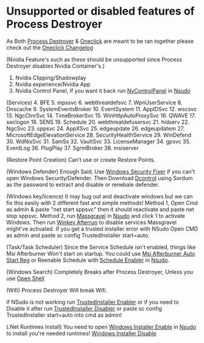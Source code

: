 # Unsupported or disabled features of Process Destroyer

As Both [Process Destroyer](https://github.com/QuakedK/Process-Destroyer/releases/download/Tweaker/Process-Destroyer-V1.5.bat) & [Oneclick](https://github.com/QuakedK/Oneclick) are meant to be ran together please check out the [Oneclick Changelog](https://github.com/QuakedK/Oneclick/blob/main/Unsupported%20Features.md)

(Nvidia Feature's such as these should be unsupported since Process Destroyer disables Nvidia Container's.)
1. Nvidia Clipping/Shadowplay
2. Nvidia experience/Nvidia App
3. Nvidia Control Panel, If you want it back run [NvControlPanel](https://github.com/QuakedK/Downloads/blob/main/NvControlPanel.bat) in [Nsudo](https://github.com/QuakedK/Downloads/blob/main/NSudoLG.exe)

(Services)
4. BFE
5. mpssvc
6. webthreatdefsvc
7. WpnUserService
8. Dnscache
9. SystemEventsBroker
10. EventSystem
11. AppIDSvc
12. wscsvc
13. NgcCtnrSvc 
14. TimeBrokerSvc
15. WinHttpAutoProxySvc
16. QWAVE
17. seclogon
18. SENS
19. Schedule
20. webthreatdefusersvc
21. hidserv
22. NgcSvc
23. sppsvc
24. AppXSvc
25. edgeupdate
26. edgeupdatem
27. MicrosoftEdgeElevationService
28. SecurityHealthService
29. WinDefend
30. WdNisSvc
31. SamSs
32. VaultSvc
33. LicenseManager
34. gpsvc
35. EventLog 
36. PlugPlay
37. SgrmBroker
38. msiserver 

(Restore Point Creation)
Can't use or create Restore Points.

(Windows Defender)
Enough Said, Use [Windows Security Fixer](https://github.com/QuakedK/Downloads/blob/main/Windows%20Security%20Fixer.bat) if you can't open Windows Security/Defender. Then Download [Dcontrol](https://github.com/QuakedK/Downloads/blob/main/Dcontrol.rar) using Sordum as the password to extract and disable or renebale defender.

(Windows key/licence)
It may bug out and deactivate windows but we can fix this easily with 2 different fast and simple methods!
Method 1, Open Cmd as admin & paste "net start sppsvc" then it should reactivate and paste net stop sppsvc.
Method 2, run [Massgravel](https://github.com/QuakedK/Downloads/blob/main/Free%20Windows%20Key.bat) in [Nsudo](https://github.com/QuakedK/Downloads/blob/main/NSudoLG.exe) and click 1 to activate Windows. Then run [Winkey Afterrun](https://github.com/QuakedK/Downloads/blob/main/Winkey%20Afterrun.bat) to disable services Massgravel might've activated.
If you get a trusted installer error with NSudo Open CMD as admin and paste sc config TrustedInstaller start=auto.



(Task/Task Scheduler)
Since the Service Schedule isn't enabled, things like Msi Afterburner Won't start on startup. You could use [Msi Afterburner Auto Start Reg](https://github.com/QuakedK/Downloads/blob/main/Msi%20Afterburner%20Auto%20Start.reg) or Reenable Schedule with [Schedule Enabler](https://github.com/QuakedK/Downloads/blob/main/Reenable%20Schedule.bat) in [Nsudo](https://github.com/QuakedK/Downloads/blob/main/NSudoLG.exe).

(Windows Search)
Completely Breaks after Process Destroyer, Unless you use [Open Shell](https://github.com/Open-Shell/Open-Shell-Menu)

(Wifi)
Process Destroyer Will break Wifi.

If NSudo is not working run [TrustedInstaller Enabler](https://github.com/QuakedK/Downloads/blob/main/TI%20Enabler.bat) or if you need to Disable it after run [TrustedInstaller Disabler](https://github.com/QuakedK/Downloads/blob/main/TI%20Disabler.bat) or paste sc config TrustedInstaller start=auto into cmd as admin!

(.Net Runtimes Install)
You need to open [Windows Installer Enable](https://github.com/QuakedK/Downloads/blob/main/Windows%20Installer%20Enable.bat) in [Nsudo](https://github.com/QuakedK/Downloads/blob/main/NSudoLG.exe) to install you're needed runtimes! [Windows Installer Disable](https://github.com/QuakedK/Downloads/blob/main/Windows%20Installer%20Disable.bat)
